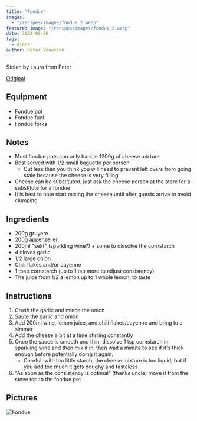 ```yaml
---
title: "Fondue"
images:
  - "/recipes/images/fondue_2.webp"
featured_image: "/recipes/images/fondue_2.webp"
date: 2022-02-20
tags:
  - dinner
author: Peter Vonessen
---
```


Stolen by Laura from Peter

[Original](../images/fondue.webp)

## Equipment

- Fondue pot
- Fondue fuel
- Fondue forks

## Notes

- Most fondue pots can only handle 1200g of cheese mixture
- Best served with 1/2 small baguette per person
  - Cut less than you think you will need to prevent left overs from going stale because the cheese is very filling
- Cheese can be substituted, just ask the cheese person at the store for a substitute for a fondue
- It is best to note start mixing the cheese until after guests arrive to avoid clumping

## Ingredients

- 200g gruyere
- 200g appenzeller
- 200ml "sekt" (sparkling wine?) + some to dissolve the cornstarch
- 4 cloves garlic
- 1/2 large onion
- Chili flakes and/or cayenne
- 1 tbsp cornstarch (up to 1 tsp more to adjust consistency)
- The juice from 1/2 a lemon up to 1 whole lemon, to taste

## Instructions

1. Crush the garlic and mince the onion
2. Saute the garlic and onion
3. Add 200ml wine, lemon juice, and chili flakes/cayenne and bring to a simmer
4. Add the cheese a bit at a time stirring constantly
5. Once the sauce is smooth and thin, dissolve 1 tsp cornstarch in sparkling wine and then mix it in, then wait a minute to see if it's thick enough before potentially doing it again.
   - Careful: with too little starch, the cheese mixture is too liquid, but if you add too much it gets doughy and tasteless
6. "As soon as the consistency is optimal" (thanks uncle) move it from the stove top to the fondue pot

## Pictures

![Fondue](../images/fondue_2.webp)

